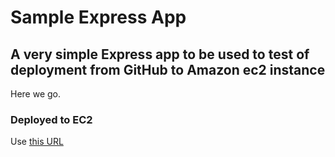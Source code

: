 # Sample Express App
A very simple Express app to be used to test of deployment from GitHub to Amazon ec2 instance
---

Here we go.

### Deployed to EC2

Use [this URL](http://ec2-34-213-48-149.us-west-2.compute.amazonaws.com:3000)
